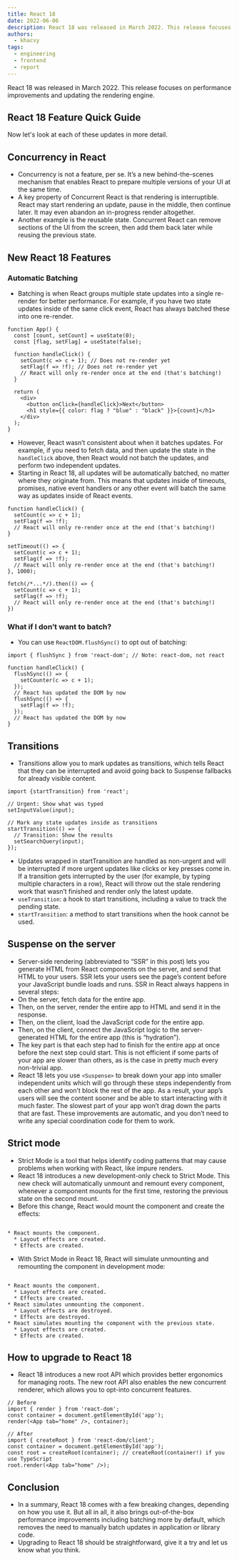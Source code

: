 ```yaml
---
title: React 18
date: 2022-06-06
description: React 18 was released in March 2022. This release focuses on performance improvements and updating the rendering engine.
authors:
  - khacvy
tags:
  - engineering
  - frontend
  - report
---
```


React 18 was released in March 2022. This release focuses on performance improvements and updating the rendering engine.

## React 18 Feature Quick Guide

Now let's look at each of these updates in more detail.

## Concurrency in React

- Concurrency is not a feature, per se. It’s a new behind-the-scenes mechanism that enables React to prepare multiple versions of your UI at the same time.
- A key property of Concurrent React is that rendering is interruptible. React may start rendering an update, pause in the middle, then continue later. It may even abandon an in-progress render altogether.
- Another example is the reusable state. Concurrent React can remove sections of the UI from the screen, then add them back later while reusing the previous state.

## New React 18 Features

### Automatic Batching

- Batching is when React groups multiple state updates into a single re-render for better performance. For example, if you have two state updates inside of the same click event, React has always batched these into one re-render.

```plain_text
function App() {
  const [count, setCount] = useState(0);
  const [flag, setFlag] = useState(false);

  function handleClick() {
    setCount(c => c + 1); // Does not re-render yet
    setFlag(f => !f); // Does not re-render yet
    // React will only re-render once at the end (that's batching!)
  }

  return (
    <div>
      <button onClick={handleClick}>Next</button>
      <h1 style={{ color: flag ? "blue" : "black" }}>{count}</h1>
    </div>
  );
}

```

- However, React wasn’t consistent about when it batches updates. For example, if you need to fetch data, and then update the state in the `handleClick` above, then React would not batch the updates, and perform two independent updates.
- Starting in React 18, all updates will be automatically batched, no matter where they originate from. This means that updates inside of timeouts, promises, native event handlers or any other event will batch the same way as updates inside of React events.

```plain_text
function handleClick() {
  setCount(c => c + 1);
  setFlag(f => !f);
  // React will only re-render once at the end (that's batching!)
}

setTimeout(() => {
  setCount(c => c + 1);
  setFlag(f => !f);
  // React will only re-render once at the end (that's batching!)
}, 1000);

fetch(/*...*/).then(() => {
  setCount(c => c + 1);
  setFlag(f => !f);
  // React will only re-render once at the end (that's batching!)
})

```

### What if I don’t want to batch?

- You can use `ReactDOM.flushSync()` to opt out of batching:

```plain_text
import { flushSync } from 'react-dom'; // Note: react-dom, not react

function handleClick() {
  flushSync(() => {
    setCounter(c => c + 1);
  });
  // React has updated the DOM by now
  flushSync(() => {
    setFlag(f => !f);
  });
  // React has updated the DOM by now
}

```

## Transitions

- Transitions allow you to mark updates as transitions, which tells React that they can be interrupted and avoid going back to Suspense fallbacks for already visible content.

```plain_text
import {startTransition} from 'react';

// Urgent: Show what was typed
setInputValue(input);

// Mark any state updates inside as transitions
startTransition(() => {
  // Transition: Show the results
  setSearchQuery(input);
});

```

- Updates wrapped in startTransition are handled as non-urgent and will be interrupted if more urgent updates like clicks or key presses come in. If a transition gets interrupted by the user (for example, by typing multiple characters in a row), React will throw out the stale rendering work that wasn’t finished and render only the latest update.
- `useTransition`: a hook to start transitions, including a value to track the pending state.
- `startTransition`: a method to start transitions when the hook cannot be used.

## Suspense on the server

- Server-side rendering (abbreviated to “SSR” in this post) lets you generate HTML from React components on the server, and send that HTML to your users. SSR lets your users see the page’s content before your JavaScript bundle loads and runs. SSR in React always happens in several steps:
- On the server, fetch data for the entire app.
- Then, on the server, render the entire app to HTML and send it in the response.
- Then, on the client, load the JavaScript code for the entire app.
- Then, on the client, connect the JavaScript logic to the server-generated HTML for the entire app (this is “hydration”).
- The key part is that each step had to finish for the entire app at once before the next step could start. This is not efficient if some parts of your app are slower than others, as is the case in pretty much every non-trivial app.
- React 18 lets you use `<Suspense>` to break down your app into smaller independent units which will go through these steps independently from each other and won’t block the rest of the app. As a result, your app’s users will see the content sooner and be able to start interacting with it much faster. The slowest part of your app won’t drag down the parts that are fast. These improvements are automatic, and you don’t need to write any special coordination code for them to work.

## Strict mode

- Strict Mode is a tool that helps identify coding patterns that may cause problems when working with React, like impure renders.
- React 18 introduces a new development-only check to Strict Mode. This new check will automatically unmount and remount every component, whenever a component mounts for the first time, restoring the previous state on the second mount.
- Before this change, React would mount the component and create the effects:

```plain_text

* React mounts the component.
  * Layout effects are created.
  * Effects are created.

```

- With Strict Mode in React 18, React will simulate unmounting and remounting the component in development mode:

```plain_text

* React mounts the component.
  * Layout effects are created.
  * Effects are created.
* React simulates unmounting the component.
  * Layout effects are destroyed.
  * Effects are destroyed.
* React simulates mounting the component with the previous state.
  * Layout effects are created.
  * Effects are created.

```

## How to upgrade to React 18

- React 18 introduces a new root API which provides better ergonomics for managing roots. The new root API also enables the new concurrent renderer, which allows you to opt-into concurrent features.

```plain_text
// Before
import { render } from 'react-dom';
const container = document.getElementById('app');
render(<App tab="home" />, container);

// After
import { createRoot } from 'react-dom/client';
const container = document.getElementById('app');
const root = createRoot(container); // createRoot(container!) if you use TypeScript
root.render(<App tab="home" />);

```

## Conclusion

- In a summary, React 18 comes with a few breaking changes, depending on how you use it. But all in all, it also brings out-of-the-box performance improvements including batching more by default, which removes the need to manually batch updates in application or library code.
- Upgrading to React 18 should be straightforward, give it a try and let us know what you think.
